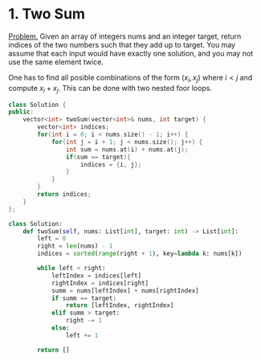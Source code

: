 # 1. Two Sum

[Problem.](https://leetcode.com/problems/two-sum/description/) Given an array of integers nums and an integer target, return indices of the two numbers such that they add up to target.
You may assume that each input would have exactly one solution, and you may not use the same element twice.


One has to find all posible combinations of the form $(x_i, x_j)$ where $i < j$ and compute $x_i + x_j$. This can be done with two nested foor loops.

```c++
class Solution {
public:
    vector<int> twoSum(vector<int>& nums, int target) {
        vector<int> indices;
        for(int i = 0; i < nums.size() - 1; i++) {
            for(int j = i + 1; j < nums.size(); j++) {
                int sum = nums.at(i) + nums.at(j);
                if(sum == target){
                    indices = {i, j};
                }
            }
        }
        return indices;
    }
};
```

```python
class Solution:
    def twoSum(self, nums: List[int], target: int) -> List[int]:
        left = 0
        right = len(nums) - 1
        indices = sorted(range(right + 1), key=lambda k: nums[k])

        while left < right:
            leftIndex = indices[left]
            rightIndex = indices[right]
            summ = nums[leftIndex] + nums[rightIndex]
            if summ == target:
                return [leftIndex, rightIndex] 
            elif summ > target:
                right -= 1
            else:
                left += 1

        return []
```